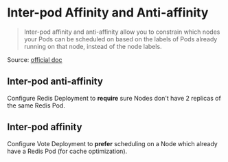 # Inter-pod Affinity and Anti-affinity 

> Inter-pod affinity and anti-affinity allow you to constrain which nodes your Pods can be scheduled on based on the labels of Pods already running on that node, instead of the node labels.

Source: [official doc](https://kubernetes.io/docs/concepts/scheduling-eviction/assign-pod-node/#inter-pod-affinity-and-anti-affinity)

## Inter-pod anti-affinity

Configure Redis Deployment to **require** sure Nodes don't have 2 replicas of the same Redis Pod. 

## Inter-pod affinity

Configure Vote Deployment to **prefer** scheduling on a Node which already have a Redis Pod (for cache optimization). 